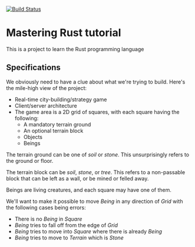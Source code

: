 [![Build Status](https://travis-ci.org/m00s/mastering-rust-tutorial.svg?branch=master)](https://travis-ci.org/m00s/mastering-rust-tutorial)

# Mastering Rust tutorial

This is a project to learn the Rust programming language

## Specifications

We obviously need to have a clue about what we're trying to build.
Here's the mile-high view of the project:

- Real-time city-building/strategy game
- Client/server architecture
- The game area is a 2D grid of squares, with each square having the following:
    - A mandatory terrain ground
    - An optional terrain block
    - Objects
    - Beings

The terrain ground can be one of *soil* or *stone*. This unsurprisingly refers to the ground or floor.

The terrain block can be *soil*, *stone*, or *tree*. This refers to a non-passable block that can be left as a wall, or be mined or felled away.

Beings are living creatures, and each square may have one of them.

We'll want to make it possible to move *Being* in any direction of *Grid* with the following cases being errors:

- There is no *Being* in *Square*
- *Being* tries to fall off from the edge of *Grid*
- *Being* tries to move into *Square* where there is already *Being*
- *Being* tries to move to *Terrain* which is *Stone*